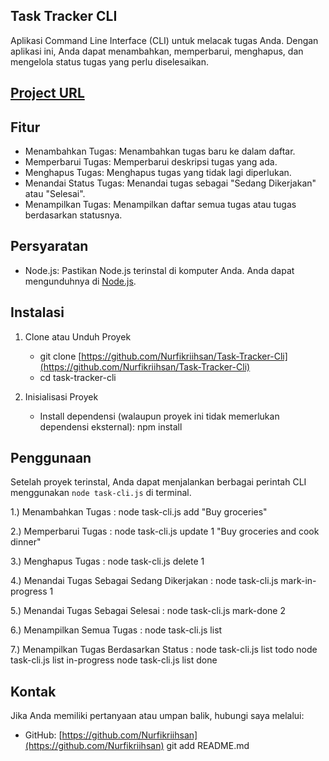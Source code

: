 ## Task Tracker CLI

Aplikasi Command Line Interface (CLI) untuk melacak tugas Anda. Dengan aplikasi ini, Anda dapat menambahkan, memperbarui, menghapus, dan mengelola status tugas yang perlu diselesaikan.

## [Project URL](https://github.com/Nurfikriihsan/Task-Tracker-Cli)

## Fitur

- Menambahkan Tugas: Menambahkan tugas baru ke dalam daftar.
- Memperbarui Tugas: Memperbarui deskripsi tugas yang ada.
- Menghapus Tugas: Menghapus tugas yang tidak lagi diperlukan.
- Menandai Status Tugas: Menandai tugas sebagai "Sedang Dikerjakan" atau "Selesai".
- Menampilkan Tugas: Menampilkan daftar semua tugas atau tugas berdasarkan statusnya.

## Persyaratan

- Node.js: Pastikan Node.js terinstal di komputer Anda. Anda dapat mengunduhnya di [Node.js](https://nodejs.org/).

## Instalasi

1. Clone atau Unduh Proyek
   - git clone [https://github.com/Nurfikriihsan/Task-Tracker-Cli](https://github.com/Nurfikriihsan/Task-Tracker-Cli)
   - cd task-tracker-cli

2. Inisialisasi Proyek
   - Install dependensi (walaupun proyek ini tidak memerlukan dependensi eksternal):
     npm install

## Penggunaan

Setelah proyek terinstal, Anda dapat menjalankan berbagai perintah CLI menggunakan `node task-cli.js` di terminal.

1.) Menambahkan Tugas :
node task-cli.js add "Buy groceries"  

2.) Memperbarui Tugas :
node task-cli.js update 1 "Buy groceries and cook dinner"

3.) Menghapus Tugas :
node task-cli.js delete 1

4.) Menandai Tugas Sebagai Sedang Dikerjakan :
node task-cli.js mark-in-progress 1

5.) Menandai Tugas Sebagai Selesai :
node task-cli.js mark-done 2

6.) Menampilkan Semua Tugas :
node task-cli.js list

7.) Menampilkan Tugas Berdasarkan Status :
node task-cli.js list todo
node task-cli.js list in-progress
node task-cli.js list done

## Kontak 

Jika Anda memiliki pertanyaan atau umpan balik, hubungi saya melalui:
- GitHub: [https://github.com/Nurfikriihsan](https://github.com/Nurfikriihsan)
git add README.md
